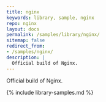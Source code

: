```yaml
---
title: nginx
keywords: library, sample, nginx
repo: nginx
layout: docs
permalink: /samples/library/nginx/
sitemap: false
redirect_from:
- /samples/nginx/
description: |
  Official build of Nginx.
---
```


Official build of Nginx.


{% include library-samples.md %}
